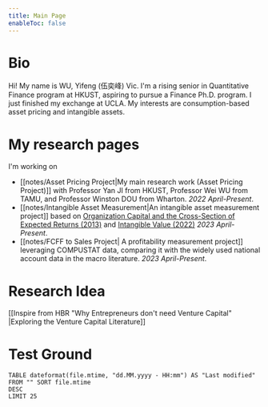 ```yaml
---
title: Main Page
enableToc: false
---
```


# Bio
Hi! My name is WU, Yifeng (伍奕峰) Vic. I'm a rising senior in Quantitative Finance program at HKUST, aspiring to pursue a Finance Ph.D. program. I just finished my exchange at UCLA. My interests are consumption-based asset pricing and intangible assets.

# My research pages
I'm working on
- [[notes/Asset Pricing Project|My main research work (Asset Pricing Project)]] with Professor Yan JI from HKUST, Professor Wei WU from TAMU, and Professor Winston DOU from Wharton. *2022 April-Present*.
- [[notes/Intangible Asset Measurement|An intangible asset measurement project]] based on [Organization Capital and the Cross-Section of Expected Returns (2013)](https://onlinelibrary.wiley.com/doi/abs/10.1111/jofi.12034) and [Intangible Value (2022)](https://www.nowpublishers.com/article/Details/CFR-0113) *2023 April-Present*.
- [[notes/FCFF to Sales Project| A profitability measurement project]] leveraging COMPUSTAT data, comparing it with the widely used national account data in the macro literature. *2023 April-Present*.

# Research Idea
[[Inspire from HBR "Why Entrepreneurs don't need Venture Capital" |Exploring the Venture Capital Literature]]


# Test Ground
```dataview 
TABLE dateformat(file.mtime, "dd.MM.yyyy - HH:mm") AS "Last modified" FROM "" SORT file.mtime 
DESC
LIMIT 25 
```
